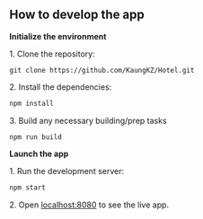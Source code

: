 ## How to develop the app

**Initialize the environment**

1\. Clone the repository:

```
git clone https://github.com/KaungKZ/Hotel.git
```

2\. Install the dependencies:

```bash
npm install
```

3\. Build any necessary building/prep tasks

```
npm run build
```

**Launch the app**

1\. Run the development server:

```bash
npm start
```

2\. Open [localhost:8080](http://localhost:8080) to see the live app.
